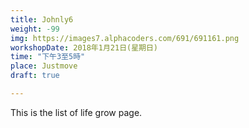 ```yaml
---
title: Johnly6
weight: -99
img: https://images7.alphacoders.com/691/691161.png
workshopDate: 2018年1月21日(星期日)
time: "下午3至5時"
place: Justmove
draft: true

---
```

This is the list of life grow page.
